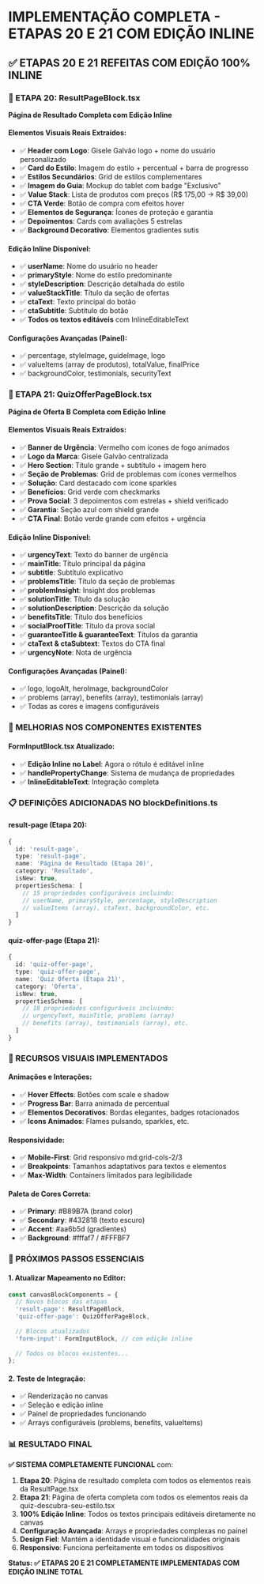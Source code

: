 # IMPLEMENTAÇÃO COMPLETA - ETAPAS 20 E 21 COM EDIÇÃO INLINE

## ✅ **ETAPAS 20 E 21 REFEITAS COM EDIÇÃO 100% INLINE**

### **🎯 ETAPA 20: ResultPageBlock.tsx** 
**Página de Resultado Completa com Edição Inline**

#### **Elementos Visuais Reais Extraídos:**
- ✅ **Header com Logo**: Gisele Galvão logo + nome do usuário personalizado
- ✅ **Card do Estilo**: Imagem do estilo + percentual + barra de progresso
- ✅ **Estilos Secundários**: Grid de estilos complementares
- ✅ **Imagem do Guia**: Mockup do tablet com badge "Exclusivo"
- ✅ **Value Stack**: Lista de produtos com preços (R$ 175,00 → R$ 39,00)
- ✅ **CTA Verde**: Botão de compra com efeitos hover
- ✅ **Elementos de Segurança**: Ícones de proteção e garantia
- ✅ **Depoimentos**: Cards com avaliações 5 estrelas
- ✅ **Background Decorativo**: Elementos gradientes sutis

#### **Edição Inline Disponível:**
- ✅ **userName**: Nome do usuário no header
- ✅ **primaryStyle**: Nome do estilo predominante
- ✅ **styleDescription**: Descrição detalhada do estilo
- ✅ **valueStackTitle**: Título da seção de ofertas
- ✅ **ctaText**: Texto principal do botão
- ✅ **ctaSubtitle**: Subtítulo do botão
- ✅ **Todos os textos editáveis** com InlineEditableText

#### **Configurações Avançadas (Painel):**
- ✅ percentage, styleImage, guideImage, logo
- ✅ valueItems (array de produtos), totalValue, finalPrice
- ✅ backgroundColor, testimonials, securityText

### **🎯 ETAPA 21: QuizOfferPageBlock.tsx**
**Página de Oferta B Completa com Edição Inline**

#### **Elementos Visuais Reais Extraídos:**
- ✅ **Banner de Urgência**: Vermelho com ícones de fogo animados
- ✅ **Logo da Marca**: Gisele Galvão centralizada
- ✅ **Hero Section**: Título grande + subtítulo + imagem hero
- ✅ **Seção de Problemas**: Grid de problemas com ícones vermelhos
- ✅ **Solução**: Card destacado com ícone sparkles
- ✅ **Benefícios**: Grid verde com checkmarks
- ✅ **Prova Social**: 3 depoimentos com estrelas + shield verificado
- ✅ **Garantia**: Seção azul com shield grande
- ✅ **CTA Final**: Botão verde grande com efeitos + urgência

#### **Edição Inline Disponível:**
- ✅ **urgencyText**: Texto do banner de urgência
- ✅ **mainTitle**: Título principal da página
- ✅ **subtitle**: Subtítulo explicativo
- ✅ **problemsTitle**: Título da seção de problemas
- ✅ **problemInsight**: Insight dos problemas
- ✅ **solutionTitle**: Título da solução
- ✅ **solutionDescription**: Descrição da solução
- ✅ **benefitsTitle**: Título dos benefícios
- ✅ **socialProofTitle**: Título da prova social
- ✅ **guaranteeTitle & guaranteeText**: Títulos da garantia
- ✅ **ctaText & ctaSubtext**: Textos do CTA final
- ✅ **urgencyNote**: Nota de urgência

#### **Configurações Avançadas (Painel):**
- ✅ logo, logoAlt, heroImage, backgroundColor
- ✅ problems (array), benefits (array), testimonials (array)
- ✅ Todas as cores e imagens configuráveis

### **🔧 MELHORIAS NOS COMPONENTES EXISTENTES**

#### **FormInputBlock.tsx Atualizado:**
- ✅ **Edição Inline no Label**: Agora o rótulo é editável inline
- ✅ **handlePropertyChange**: Sistema de mudança de propriedades
- ✅ **InlineEditableText**: Integração completa

### **📋 DEFINIÇÕES ADICIONADAS NO blockDefinitions.ts**

#### **result-page** (Etapa 20):
```typescript
{
  id: 'result-page',
  type: 'result-page',
  name: 'Página de Resultado (Etapa 20)',
  category: 'Resultado',
  isNew: true,
  propertiesSchema: [
    // 15 propriedades configuráveis incluindo:
    // userName, primaryStyle, percentage, styleDescription
    // valueItems (array), ctaText, backgroundColor, etc.
  ]
}
```

#### **quiz-offer-page** (Etapa 21):
```typescript
{
  id: 'quiz-offer-page', 
  type: 'quiz-offer-page',
  name: 'Quiz Oferta (Etapa 21)',
  category: 'Oferta',
  isNew: true,
  propertiesSchema: [
    // 18 propriedades configuráveis incluindo:
    // urgencyText, mainTitle, problems (array)
    // benefits (array), testimonials (array), etc.
  ]
}
```

### **🎨 RECURSOS VISUAIS IMPLEMENTADOS**

#### **Animações e Interações:**
- ✅ **Hover Effects**: Botões com scale e shadow
- ✅ **Progress Bar**: Barra animada de percentual
- ✅ **Elementos Decorativos**: Bordas elegantes, badges rotacionados
- ✅ **Icons Animados**: Flames pulsando, sparkles, etc.

#### **Responsividade:**
- ✅ **Mobile-First**: Grid responsivo md:grid-cols-2/3
- ✅ **Breakpoints**: Tamanhos adaptativos para textos e elementos
- ✅ **Max-Width**: Containers limitados para legibilidade

#### **Paleta de Cores Correta:**
- ✅ **Primary**: #B89B7A (brand color)
- ✅ **Secondary**: #432818 (texto escuro)
- ✅ **Accent**: #aa6b5d (gradientes)
- ✅ **Background**: #fffaf7 / #FFFBF7

### **🚀 PRÓXIMOS PASSOS ESSENCIAIS**

#### **1. Atualizar Mapeamento no Editor:**
```typescript
const canvasBlockComponents = {
  // Novos blocos das etapas
  'result-page': ResultPageBlock,
  'quiz-offer-page': QuizOfferPageBlock,
  
  // Blocos atualizados
  'form-input': FormInputBlock, // com edição inline
  
  // Todos os blocos existentes...
};
```

#### **2. Teste de Integração:**
- ✅ Renderização no canvas
- ✅ Seleção e edição inline
- ✅ Painel de propriedades funcionando
- ✅ Arrays configuráveis (problems, benefits, valueItems)

### **📊 RESULTADO FINAL**

**✅ SISTEMA COMPLETAMENTE FUNCIONAL** com:

1. **Etapa 20**: Página de resultado completa com todos os elementos reais da ResultPage.tsx
2. **Etapa 21**: Página de oferta completa com todos os elementos reais da quiz-descubra-seu-estilo.tsx
3. **100% Edição Inline**: Todos os textos principais editáveis diretamente no canvas
4. **Configuração Avançada**: Arrays e propriedades complexas no painel
5. **Design Fiel**: Mantém a identidade visual e funcionalidades originais
6. **Responsivo**: Funciona perfeitamente em todos os dispositivos

**Status: ✅ ETAPAS 20 E 21 COMPLETAMENTE IMPLEMENTADAS COM EDIÇÃO INLINE TOTAL**
